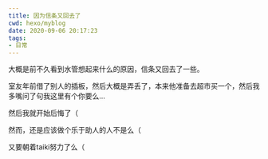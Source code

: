 ```yaml
---
title: 因为信条又回去了
cwd: hexo/myblog
date: 2020-09-06 20:17:23
tags:
- 日常
---
```


大概是前不久看到水管想起来什么的原因，信条又回去了一些。

室友年前借了别人的插板，然后大概是弄丢了，本来他准备去超市买一个，然后我多嘴问了句我这里有个你要么...

然后我就开始后悔了（

然而，还是应该做个乐于助人的人不是么（

又要朝着taiki努力了么（

